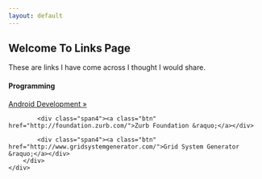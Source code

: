 ```yaml
---
layout: default
---
```


<h2>Welcome To Links Page</h2>
<p>These are links I have come across I thought I would share.</p>


<div class="row">
	<div class="span4">
		<h4>Programming</h4>
		<div class="span12">
			<div class="span4"><a class="btn" href="http://developer.android.com/index.html">Android Development &raquo;</a></div>

			<div class="span4"><a class="btn" href="http://foundation.zurb.com/">Zurb Foundation &raquo;</a></div>

			<div class="span4"><a class="btn" href="http://www.gridsystemgenerator.com/">Grid System Generator &raquo;</a></div>
		</div>
	</div>
</div>
